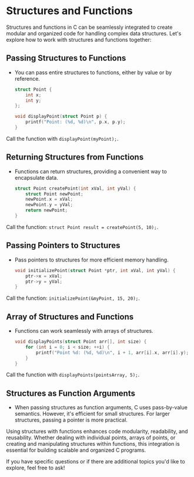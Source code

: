 # Structures and Functions

Structures and functions in C can be seamlessly integrated to create modular and organized code for handling complex
data structures. Let's explore how to work with structures and functions together:

## **Passing Structures to Functions**

- You can pass entire structures to functions, either by value or by reference.

    ```c
    struct Point {
        int x;
        int y;
    };

    void displayPoint(struct Point p) {
        printf("Point: (%d, %d)\n", p.x, p.y);
    }
    ```

Call the function with `displayPoint(myPoint);`.

## **Returning Structures from Functions**

- Functions can return structures, providing a convenient way to encapsulate data.

    ```c
    struct Point createPoint(int xVal, int yVal) {
        struct Point newPoint;
        newPoint.x = xVal;
        newPoint.y = yVal;
        return newPoint;
    }
    ```

Call the function: `struct Point result = createPoint(5, 10);`.

## **Passing Pointers to Structures**

- Pass pointers to structures for more efficient memory handling.

    ```c
    void initializePoint(struct Point *ptr, int xVal, int yVal) {
        ptr->x = xVal;
        ptr->y = yVal;
    }
    ```

Call the function: `initializePoint(&myPoint, 15, 20);`.

## **Array of Structures and Functions**

- Functions can work seamlessly with arrays of structures.

    ```c
    void displayPoints(struct Point arr[], int size) {
        for (int i = 0; i < size; ++i) {
            printf("Point %d: (%d, %d)\n", i + 1, arr[i].x, arr[i].y);
        }
    }
    ```

Call the function with `displayPoints(pointsArray, 5);`.

## **Structures as Function Arguments**

- When passing structures as function arguments, C uses pass-by-value semantics. However, it's efficient for small
  structures. For larger structures, passing a pointer is more practical.

Using structures with functions enhances code modularity, readability, and reusability. Whether dealing with individual
points, arrays of points, or creating and manipulating structures within functions, this integration is essential for
building scalable and organized C programs.

If you have specific questions or if there are additional topics you'd like to explore, feel free to ask!